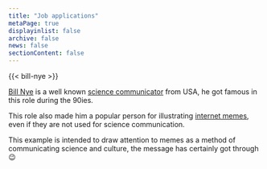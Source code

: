 ```yaml
---
title: "Job applications"
metaPage: true
displayinlist: false
archive: false
news: false
sectionContent: false
---
```


{{< bill-nye >}}

[Bill Nye](https://en.wikipedia.org/wiki/Bill_Nye) is a well known [science communicator](https://en.wikipedia.org/wiki/Science_communication) from USA, he got famous in this role during the 90ies.

This role also made him a popular person for illustrating [internet memes](https://en.wikipedia.org/wiki/Internet_meme), even if they are not used for science communication.

This example is intended to draw attention to memes as a method of communicating science and culture, the message has certainly got through 😉

